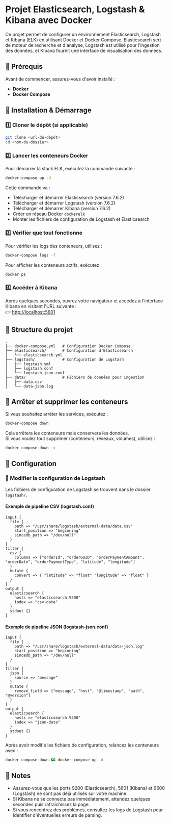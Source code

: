 # Projet Elasticsearch, Logstash & Kibana avec Docker

Ce projet permet de configurer un environnement Elasticsearch, Logstash et Kibana (ELK) en utilisant Docker et Docker Compose. Elasticsearch sert de moteur de recherche et d'analyse, Logstash est utilisé pour l'ingestion des données, et Kibana fournit une interface de visualisation des données.

## 📌 Prérequis

Avant de commencer, assurez-vous d'avoir installé :

- **Docker**
- **Docker Compose**

## 🚀 Installation & Démarrage

### 1️⃣ Cloner le dépôt (si applicable)

```bash
git clone <url-du-dépôt>
cd <nom-du-dossier>
```

### 2️⃣ Lancer les conteneurs Docker

Pour démarrer la stack ELK, exécutez la commande suivante :

```bash
docker-compose up -d
```

Cette commande va :

- Télécharger et démarrer Elasticsearch (version 7.6.2)
- Télécharger et démarrer Logstash (version 7.6.2)
- Télécharger et démarrer Kibana (version 7.6.2)
- Créer un réseau Docker `dockerelk`
- Monter les fichiers de configuration de Logstash et Elasticsearch

### 3️⃣ Vérifier que tout fonctionne

Pour vérifier les logs des conteneurs, utilisez :

```bash
docker-compose logs -f
```

Pour afficher les conteneurs actifs, exécutez :

```bash
docker ps
```

### 4️⃣ Accéder à Kibana

Après quelques secondes, ouvrez votre navigateur et accédez à l'interface Kibana en visitant l'URL suivante :  
👉 [http://localhost:5601](http://localhost:5601)

## 📂 Structure du projet

```
.
├── docker-compose.yml   # Configuration Docker Compose
├── elasticsearch/       # Configuration d'Elasticsearch
│   └── elasticsearch.yml
├── logstash/            # Configuration de Logstash
│   ├── logstash.yml
│   ├── logstash.conf
│   └── logstash-json.conf
├── data/                # Fichiers de données pour ingestion
│   ├── data.csv
│   └── data-json.log
```

## 🛑 Arrêter et supprimer les conteneurs

Si vous souhaitez arrêter les services, exécutez :

```bash
docker-compose down
```

Cela arrêtera les conteneurs mais conservera les données.  
Si vous voulez tout supprimer (conteneurs, réseaux, volumes), utilisez :

```bash
docker-compose down -v
```

## 🔧 Configuration

### 🔹 Modifier la configuration de Logstash

Les fichiers de configuration de Logstash se trouvent dans le dossier `logstash/`.

#### Exemple de pipeline CSV (logstash.conf)

```plaintext
input {
  file {
    path => "/usr/share/logstash/external-data/data.csv"
    start_position => "beginning"
    sincedb_path => "/dev/null"
  }
}
filter {
  csv {
    columns => ["orderId", "orderGUID", "orderPaymentAmount", "orderDate", "orderPaymentType", "latitude", "longitude"]
  }
  mutate {
    convert => { "latitude" => "float" "longitude" => "float" }
  }
}
output {
  elasticsearch {
    hosts => "elasticsearch:9200"
    index => "csv-data"
  }
  stdout {}
}
```

#### Exemple de pipeline JSON (logstash-json.conf)

```plaintext
input {
  file {
    path => "/usr/share/logstash/external-data/data-json.log"
    start_position => "beginning"
    sincedb_path => "/dev/null"
  }
}
filter {
  json {
    source => "message"
  }
  mutate {
    remove_field => ["message", "host", "@timestamp", "path", "@version"]
  }
}
output {
  elasticsearch {
    hosts => "elasticsearch:9200"
    index => "json-data"
  }
  stdout {}
}
```

Après avoir modifié les fichiers de configuration, relancez les conteneurs avec :

```bash
docker-compose down && docker-compose up -d
```

## 📝 Notes

- Assurez-vous que les ports 9200 (Elasticsearch), 5601 (Kibana) et 9600 (Logstash) ne sont pas déjà utilisés sur votre machine.
- Si Kibana ne se connecte pas immédiatement, attendez quelques secondes puis rafraîchissez la page.
- Si vous rencontrez des problèmes, consultez les logs de Logstash pour identifier d'éventuelles erreurs de parsing.
```